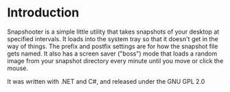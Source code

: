# Introduction #

Snapshooter is a simple little utility that takes snapshots of your desktop at specified intervals. It loads into the system tray so that it doesn't get in the way of things. The prefix and postfix settings are for how the snapshot file gets named. It also has a screen saver ("boss") mode that loads a random image from your snapshot directory every minute until you move or click the mouse.

It was written with .NET and C#, and released under the GNU GPL 2.0
